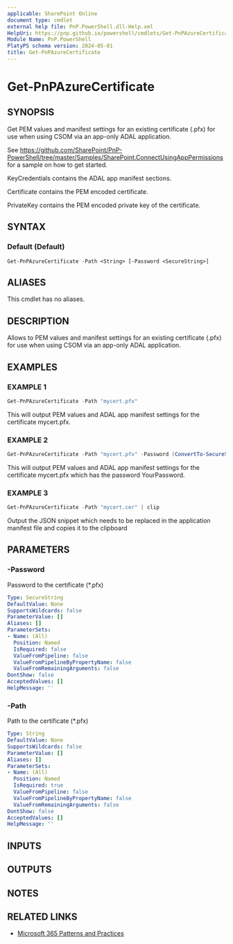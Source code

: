 ```yaml
---
applicable: SharePoint Online
document type: cmdlet
external help file: PnP.PowerShell.dll-Help.xml
HelpUri: https://pnp.github.io/powershell/cmdlets/Get-PnPAzureCertificate.html
Module Name: PnP.PowerShell
PlatyPS schema version: 2024-05-01
title: Get-PnPAzureCertificate
---
```


# Get-PnPAzureCertificate

## SYNOPSIS

Get PEM values and manifest settings for an existing certificate (.pfx) for use when using CSOM via an app-only ADAL application.

See https://github.com/SharePoint/PnP-PowerShell/tree/master/Samples/SharePoint.ConnectUsingAppPermissions for a sample on how to get started.

KeyCredentials contains the ADAL app manifest sections.

Certificate contains the PEM encoded certificate.

PrivateKey contains the PEM encoded private key of the certificate.

## SYNTAX

### Default (Default)

```
Get-PnPAzureCertificate -Path <String> [-Password <SecureString>]
```

## ALIASES

This cmdlet has no aliases.

## DESCRIPTION

Allows to PEM values and manifest settings for an existing certificate (.pfx) for use when using CSOM via an app-only ADAL application.

## EXAMPLES

### EXAMPLE 1

```powershell
Get-PnPAzureCertificate -Path "mycert.pfx"
```

This will output PEM values and ADAL app manifest settings for the certificate mycert.pfx.

### EXAMPLE 2

```powershell
Get-PnPAzureCertificate -Path "mycert.pfx" -Password (ConvertTo-SecureString -String "YourPassword" -AsPlainText -Force)
```

This will output PEM values and ADAL app manifest settings for the certificate mycert.pfx which has the password YourPassword.

### EXAMPLE 3

```powershell
Get-PnPAzureCertificate -Path "mycert.cer" | clip
```

Output the JSON snippet which needs to be replaced in the application manifest file and copies it to the clipboard

## PARAMETERS

### -Password

Password to the certificate (*.pfx)

```yaml
Type: SecureString
DefaultValue: None
SupportsWildcards: false
ParameterValue: []
Aliases: []
ParameterSets:
- Name: (All)
  Position: Named
  IsRequired: false
  ValueFromPipeline: false
  ValueFromPipelineByPropertyName: false
  ValueFromRemainingArguments: false
DontShow: false
AcceptedValues: []
HelpMessage: ''
```

### -Path

Path to the certificate (*.pfx)

```yaml
Type: String
DefaultValue: None
SupportsWildcards: false
ParameterValue: []
Aliases: []
ParameterSets:
- Name: (All)
  Position: Named
  IsRequired: true
  ValueFromPipeline: false
  ValueFromPipelineByPropertyName: false
  ValueFromRemainingArguments: false
DontShow: false
AcceptedValues: []
HelpMessage: ''
```

## INPUTS

## OUTPUTS

## NOTES

## RELATED LINKS

- [Microsoft 365 Patterns and Practices](https://aka.ms/m365pnp)
